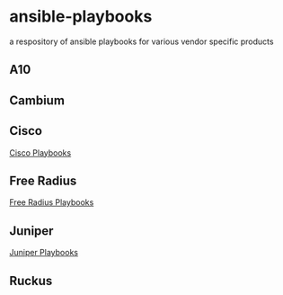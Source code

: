 
# ansible-playbooks
a respository of ansible playbooks for various vendor specific products

## A10

## Cambium

## Cisco
[Cisco Playbooks](https://github.com/jhgrazier/ansible-playbooks/blob/master/cisco/README.md)

## Free Radius
[Free Radius Playbooks](https://github.com/jhgrazier/ansible-playbooks/tree/main/freeradius/README.md)

## Juniper
[Juniper Playbooks](https://github.com/jhgrazier/ansible-playbooks/tree/main/juniper/README.md)

## Ruckus
